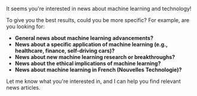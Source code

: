 It seems you're interested in news about machine learning and technology! 

To give you the best results, could you be more specific? For example, are you looking for:

* **General news about machine learning advancements?**
* **News about a specific application of machine learning (e.g., healthcare, finance, self-driving cars)?**
* **News about new machine learning research or breakthroughs?**
* **News about the ethical implications of machine learning?**
* **News about machine learning in French (Nouvelles Technologie)?**


Let me know what you're interested in, and I can help you find relevant news articles. 


